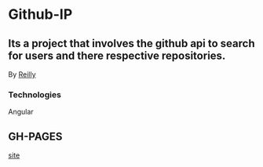 # Github-IP
Its a project that involves the github api to search for users and there respective repositories.
---
 By [Reilly](https://github.com/Reilly-Oduory/)

 ### Technologies
 Angular

 ## GH-PAGES
  [site](https://reilly-oduory.github.io/github-IP/)



